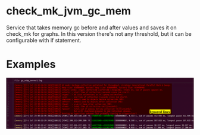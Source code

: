 # check_mk_jvm_gc_mem
Service that takes memory gc before and after values and saves it on check_mk for graphs. In this version there's not any threshold, but it can be configurable with if statement.

# Examples
![Example Log](https://github.com/martinmartossimon/check_mk_jvm_gc_mem/blob/main/images/check_mk_jvm_gc_mem1.png)
